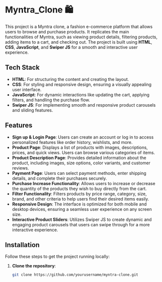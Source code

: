 # Myntra_Clone 🛍️

This project is a Myntra clone, a fashion e-commerce platform that allows users to browse and purchase products. It replicates the main functionalities of Myntra, such as viewing product details, filtering products, adding items to a cart, and checking out. The project is built using **HTML**, **CSS**, **JavaScript**, and **Swiper JS** for a smooth and interactive user experience.

## Tech Stack

- **HTML**: For structuring the content and creating the layout.
- **CSS**: For styling and responsive design, ensuring a visually appealing user interface.
- **JavaScript**: For dynamic interactions like updating the cart, applying filters, and handling the purchase flow.
- **Swiper JS**: For implementing smooth and responsive product carousels and sliding features.

## Features

- **Sign up & Login Page**: Users can create an account or log in to access personalized features like order history, wishlists, and more.
- **Product Page**: Displays a list of products with images, descriptions, prices, and quick views. Users can browse various categories of items.
- **Product Description Page**: Provides detailed information about the product, including images, size options, color variants, and customer reviews.
- **Payment Page**: Users can select payment methods, enter shipping details, and complete their purchases securely.
- **Purchase Increase Functionality**: Allows users to increase or decrease the quantity of the products they wish to buy directly from the cart.
- **Filter Functionality**: Filters products by price range, category, size, brand, and other criteria to help users find their desired items easily.
- **Responsive Design**: The interface is optimized for both mobile and desktop devices, ensuring a seamless user experience on any screen size.
- **Interactive Product Sliders**: Utilizes Swiper JS to create dynamic and engaging product carousels that users can swipe through for a more interactive experience.

## Installation

Follow these steps to get the project running locally:

1. **Clone the repository**:
   ```bash
   git clone https://github.com/yourusername/myntra-clone.git
